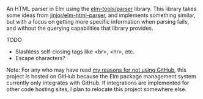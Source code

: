 An HTML parser in Elm using the [elm-tools/parser](http://package.elm-lang.org/packages/elm-tools/parser/2.0.1) library. This library takes some ideas from [jinjor/elm-html-parser](http://package.elm-lang.org/packages/jinjor/elm-html-parser), and implements something similar, but with a focus on getting more specific information when parsing fails, and without the querying capabilities that library provides.

TODO
- Slashless self-closing tags like \<br\>, \<hr\>, etc.
- Escape characters?

Note: For any who may have read [my reasons for not using GitHub](https://github.com/neurodynamic/Switching-to-GitLab), this project is hosted on GitHub because the Elm package management system currently only integrates with GitHub. If integrations are implemented for other code hosting sites, I plan to relocate this project somewhere else.
